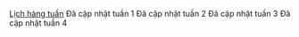 [Lịch hàng tuần](https://docs.google.com/spreadsheets/d/1QlSGRFpqcUzoVO1PdoDNPWBo90_g0JUS82J1MujDfGc/edit?usp=sharing)
Đã cập nhật tuần 1
Đã cập nhật tuần 2
Đã cập nhật tuần 3
Đã cập nhật tuần 4
